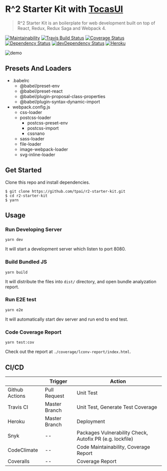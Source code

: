 # R^2 Starter Kit with [TocasUI](https://github.com/TeaMeow/TocasUI/)

> R^2 Starter Kit is an boilerplate for web development built on top of React, Redux, Redux Saga and Webpack 4.

[![Maintainability][maintainability-badge]][maintainability]
[![Travis Build Status][build-badge]][build]
[![Coverage Status][coveralls-badge]][coveralls]
[![Dependency Status][deps-badge]][deps]
[![devDependency Status][dev-deps-badge]][dev-deps]
[![Heroku][heroku-deployment-badge]][heroku-app]

![demo](http://i.giphy.com/RMwOR7Z42FpiHnU0tw.gif)

## Presets And Loaders

* .babelrc
  * @babel/preset-env
  * @babel/preset-react
  * @babel/plugin-proposal-class-properties
  * @babel/plugin-syntax-dynamic-import
* webpack.config.js
  * css-loader
  * postcss-loader
    * postcss-preset-env
    * postcss-import
    * cssnano
  * sass-loader
  * file-loader
  * image-webpack-loader
  * svg-inline-loader

## Get Started

Clone this repo and install dependencies.

```
$ git clone https://github.com/tpai/r2-starter-kit.git
$ cd r2-starter-kit
$ yarn
```

## Usage

### Run Developing Server

```
yarn dev
```

It will start a development server which listen to port 8080.

### Build Bundled JS

```
yarn build
```

It will distribute the files into `dist/` directory, and open bundle analyzation report.

### Run E2E test

```
yarn e2e
```

It will automatically start dev server and run end to end test.

### Code Coverage Report

```
yarn test:cov
```

Check out the report at `./coverage/lconv-report/index.html`.

## CI/CD

|                | Trigger       | Action                                                   |
| ---            | ---           | ---                                                      |
| Github Actions | Pull Request  | Unit Test                                                |
| Travis CI      | Master Branch | Unit Test, Generate Test Coverage                        |
| Heroku         | Master Branch | Deployment                                               |
| Snyk           | --            | Packages Vulnerability Check, Autofix PR (e.g. lockfile) |
| CodeClimate    | --            | Code Maintainability, Coverage Report                    |
| Coveralls      | --            | Coverage Report                                          |


[maintainability-badge]: https://api.codeclimate.com/v1/badges/807d78f313c0b1eec23b/maintainability
[maintainability]: https://codeclimate.com/github/tpai/r2-starter-kit/maintainability

[build-badge]: https://api.travis-ci.com/tpai/r2-starter-kit.svg?branch=master
[build]: https://travis-ci.com/github/tpai/r2-starter-kit

[coveralls-badge]: https://coveralls.io/repos/github/tpai/r2-starter-kit/badge.svg?branch=master
[coveralls]: https://coveralls.io/github/tpai/r2-starter-kit?branch=master

[deps-badge]: https://david-dm.org/tpai/r2-starter-kit.svg
[deps]: https://david-dm.org/tpai/r2-starter-kit

[dev-deps-badge]: https://david-dm.org/tpai/r2-starter-kit/dev-status.svg
[dev-deps]: https://david-dm.org/tpai/r2-starter-kit#info=devDependencies

[heroku-deployment-badge]: https://heroku-badge.herokuapp.com/?app=r2-starter-kit
[heroku-app]: http://r2-starter-kit.herokuapp.com
